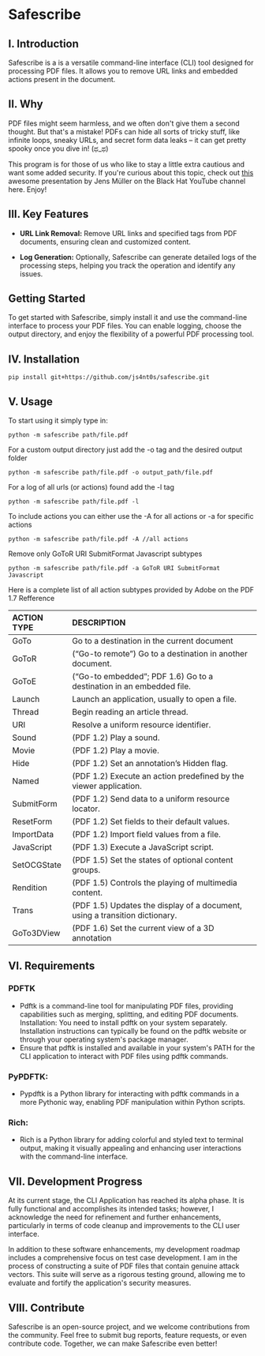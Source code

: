 # Safescribe

## I. Introduction

Safescribe is a is a versatile command-line interface (CLI) tool designed for  processing PDF files. It allows you to remove URL links and embedded actions present in the document.

## II. Why

PDF files might seem harmless, and we often don't give them a second thought. But that's a mistake! PDFs can hide all sorts of tricky stuff, like infinite loops, sneaky URLs, and secret form data leaks – it can get pretty spooky once you dive in! (ಥ_ಥ) 

This program is for those of us who like to stay a little extra cautious and want some added security. If you're curious about this topic, check out [this](!https://www.youtube.com/watch?v=U1PjEfNtHqA) awesome presentation by Jens Müller on the Black Hat YouTube channel here. Enjoy!

## III. Key Features

* **URL Link Removal:** Remove URL links and specified tags from PDF documents, ensuring clean and customized content.

* **Log Generation:** Optionally, Safescribe can generate detailed logs of the processing steps, helping you track the operation and identify any issues.

## Getting Started

To get started with Safescribe, simply install it and use the command-line interface to process your PDF files. You can enable logging, choose the output directory, and enjoy the flexibility of a powerful PDF processing tool.

## IV. Installation

    pip install git+https://github.com/js4nt0s/safescribe.git


## V. Usage

To start using it simply type in:

    python -m safescribe path/file.pdf

For a custom output directory just add the -o tag and the desired output folder


    python -m safescribe path/file.pdf -o output_path/file.pdf


For a log of all urls (or actions) found add the -l tag

    python -m safescribe path/file.pdf -l

To include actions you can either use the -A for all actions or -a for specific actions

    python -m safescribe path/file.pdf -A //all actions

Remove only GoToR URI SubmitFormat Javascript subtypes

    python -m safescribe path/file.pdf -a GoToR URI SubmitFormat Javascript 

Here is a complete list of all action subtypes provided by Adobe on the PDF 1.7 Refference

| ACTION TYPE | DESCRIPTION |
| :---        |    :---     |
| GoTo      | Go to a destination in the current document       |
| GoToR   | (“Go-to remote”) Go to a destination in another document. |
| GoToE | (“Go-to embedded”; PDF 1.6) Go to a destination in an embedded file. |
| Launch | Launch an application, usually to open a file. |
| Thread | Begin reading an article thread. |
| URI | Resolve a uniform resource identifier. |
| Sound | (PDF 1.2) Play a sound. |
| Movie | (PDF 1.2) Play a movie. |
| Hide | (PDF 1.2) Set an annotation’s Hidden flag.|
| Named | (PDF 1.2) Execute an action predefined by the viewer application. |
| SubmitForm | (PDF 1.2) Send data to a uniform resource locator. |
| ResetForm | (PDF 1.2) Set fields to their default values. |
| ImportData | (PDF 1.2) Import field values from a file. |
| JavaScript | (PDF 1.3) Execute a JavaScript script. |
| SetOCGState | (PDF 1.5) Set the states of optional content groups. |
| Rendition | (PDF 1.5) Controls the playing of multimedia content. |
| Trans | (PDF 1.5) Updates the display of a document, using a transition dictionary. |
| GoTo3DView | (PDF 1.6) Set the current view of a 3D annotation |

## VI. Requirements

### PDFTK

* Pdftk is a command-line tool for manipulating PDF files, providing capabilities such as merging, splitting, and editing PDF documents.
Installation: You need to install pdftk on your system separately. Installation instructions can typically be found on the pdftk website or through your operating system's package manager.
* Ensure that pdftk is installed and available in your system's PATH for the CLI application to interact with PDF files using pdftk commands.

### PyPDFTK:

* Pypdftk is a Python library for interacting with pdftk commands in a more Pythonic way, enabling PDF manipulation within Python scripts.

### Rich:

* Rich is a Python library for adding colorful and styled text to terminal output, making it visually appealing and enhancing user interactions with the command-line interface.

## VII. Development Progress

At its current stage, the CLI Application has reached its alpha phase. It is fully functional and accomplishes its intended tasks; however, I acknowledge the need for refinement and further enhancements, particularly in terms of code cleanup and improvements to the CLI user interface.

In addition to these software enhancements, my development roadmap includes a comprehensive focus on test case development. I am in the process of constructing a suite of PDF files that contain genuine attack vectors. This suite will serve as a rigorous testing ground, allowing me to evaluate and fortify the application's security measures.

## VIII. Contribute

Safescribe is an open-source project, and we welcome contributions from the community. Feel free to submit bug reports, feature requests, or even contribute code. Together, we can make Safescribe even better!